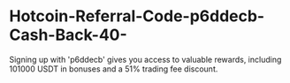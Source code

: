 # Hotcoin-Referral-Code-p6ddecb-Cash-Back-40-
Signing up with  'p6ddecb' gives you access to valuable rewards, including 101000 USDT in bonuses and a 51% trading fee discount. 
